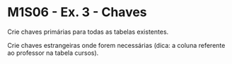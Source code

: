 # M1S06 - Ex. 3 - Chaves

Crie chaves primárias para todas as tabelas existentes.

Crie chaves estrangeiras onde forem necessárias (dica: a coluna referente ao professor na tabela cursos).
